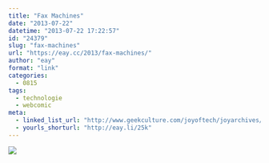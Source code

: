 ```yaml
---
title: "Fax Machines"
date: "2013-07-22"
datetime: "2013-07-22 17:22:57"
id: "24379"
slug: "fax-machines"
url: "https://eay.cc/2013/fax-machines/"
author: "eay"
format: "link"
categories:
  - 0815
tags:
  - technologie
  - webcomic
meta:
  - linked_list_url: "http://www.geekculture.com/joyoftech/joyarchives/1876.html"
  - yourls_shorturl: "http://eay.li/25k"
---
```


[![](https://eay.cc/uploads/2013/faxmachines.gif)](http://www.geekculture.com/joyoftech/joyarchives/1876.html)
